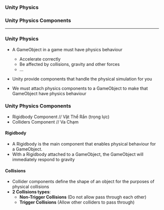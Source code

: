 
### Unity Physics
### Unity Physics Components

----------------------------------------------------

### Unity Physics

* A GameObject in a game must have physics behaviour
  * Accelerate correctly 
  * Be affected by collisions, gravity and other forces
  * ...
  
* Unity provide components that handle the physical simulation for you
* We must attach physics components to a GameObject to make that GameObject have physics behaviour

### Unity Physics Components

* Rigidbody Component // Vật Thể Rắn (trọng lực)
* Colliders Component // Va Chạm 

#### Rigidbody
  * A Rigidbody is the main component that enables physical behaviour for a GameObject. 
  * With a Rigidbody attached to a GameObject, the GameObject will immediately respond to gravity

#### Collisions
  * Collider components define the shape of an object for the purposes of physical collisions
  * **2 Collisions types**:
    * **Non-Trigger Collisions** (Do not allow pass through each other)
    * **Trigger Collisions** (Allow other colliders to pass through)
        
